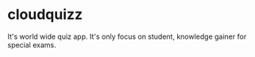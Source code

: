 # cloudquizz
It's world wide quiz app. It's only focus on student, knowledge gainer for special exams. 

